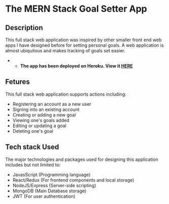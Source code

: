 # The MERN Stack Goal Setter App
## Description
This full stack web application was inspired by other smaller front end web apps I have designed before for setting personal goals. 
A web application is almost ubiquitous and makes tracking of  goals set easier.
- - <b>The app has been deployed on Heroku. View it <a href="https://goalsetteramebley.herokuapp.com/"> HERE </a> </b>

## Fetures
This full stack web application supports actions including:
- Registering an account as a new user
- Signing into an existing account
- Creating or adding a new goal
- Viewing one's goals added
- Editing or updating a goal
- Deleting one's goal

## Tech stack Used
The major technologies and packages used for designing this application includes but not limited to:
- JavasScript (Programming language)
- React/Redux (For frontend components and local storage)
- NodeJS/Express (Server-side scripting)
- MongoDB (Main Database storage)
- JWT (For user authentication)

